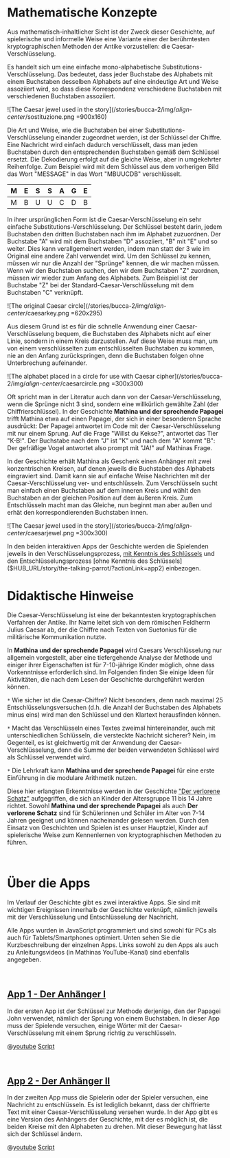 # Mathematische Konzepte
Aus mathematisch-inhaltlicher Sicht ist der Zweck dieser Geschichte, auf spielerische und informelle Weise eine Variante einer der berühmtesten kryptographischen Methoden der Antike vorzustellen: die Caesar-Verschlüsselung.

Es handelt sich um eine einfache mono-alphabetische Substitutions-Verschlüsselung. Das bedeutet, dass jeder Buchstabe des Alphabets mit einem Buchstaben desselben Alphabets auf eine eindeutige Art und Weise assoziiert wird, so dass diese Korrespondenz verschiedene Buchstaben mit verschiedenen Buchstaben assoziiert.

![The Caesar jewel used in the story](/stories/bucca-2/img/_align-center_/sostituzione.png =900x160)

Die Art und Weise, wie die Buchstaben bei einer Substitutions-Verschlüsselung einander zugeordnet werden, ist der Schlüssel der Chiffre. Eine Nachricht wird einfach dadurch verschlüsselt, dass man jeden Buchstaben durch den entsprechenden Buchstaben gemäß dem Schlüssel ersetzt. Die Dekodierung erfolgt auf die gleiche Weise, aber in umgekehrter Reihenfolge. Zum Beispiel wird mit dem Schlüssel aus dem vorherigen Bild das Wort "MESSAGE" in das Wort "MBUUCDB" verschlüsselt.

| M | E | S | S | A | G | E |
| ---- | ---- | ---- | ---- | ---- | ---- | ---- |
| M | B | U | U | C | D | B |


In ihrer ursprünglichen Form ist die Caesar-Verschlüsselung ein sehr einfache Substitutions-Verschlüsselung. Der Schlüssel besteht darin, jedem Buchstaben den dritten Buchstaben nach ihm im Alphabet zuzuordnen. Der Buchstabe "A" wird mit dem Buchstaben "D" assoziiert, "B" mit "E" und so weiter. Dies kann verallgemeinert werden, indem man statt der 3 wie im Original eine andere Zahl verwendet wird. Um den Schlüssel zu kennen, müssen wir nur die Anzahl der "Sprünge" kennen, die wir machen müssen. Wenn wir den Buchstaben suchen, den wir dem Buchstaben "Z" zuordnen, müssen wir wieder zum Anfang des Alphabets. Zum Beispiel ist der Buchstabe "Z" bei der Standard-Caesar-Verschlüsselung mit dem Buchstaben "C" verknüpft.

![The original Caesar circle](/stories/bucca-2/img/_align-center_/caesarkey.png =620x295)

Aus diesem Grund ist es für die schnelle Anwendung einer Caesar-Verschlüsselung bequem, die Buchstaben des Alphabets nicht auf einer Linie, sondern in einem Kreis darzustellen. Auf diese Weise muss man, um von einem verschlüsselten zum entschlüsselten Buchstaben zu kommen, nie an den Anfang zurückspringen, denn die Buchstaben folgen ohne Unterbrechung aufeinander. 

![The alphabet placed in a circle for use with Caesar cipher](/stories/bucca-2/img/_align-center_/caesarcircle.png =300x300)

Oft spricht man in der Literatur auch dann von der Caesar-Verschlüsselung, wenn die Sprünge nicht 3 sind, sondern eine willkürlich gewählte Zahl (der Chiffrierschlüssel). In der Geschichte **Mathina und der sprechende Papagei** trifft Mathina etwa auf einen Papagei, der sich in einer besonderen Sprache ausdrückt: Der Papagei antwortet im Code mit der Caesar-Verschlüsselung mit nur einem Sprung. Auf die Frage "Willst du Kekse?", antwortet das Tier "K-B!". Der Buchstabe nach dem "J" ist "K" und nach dem "A" kommt "B": Der gefräßige Vogel antwortet also prompt mit "JA!" auf Mathinas Frage.

 In der Geschichte erhält Mathina als Geschenk einen Anhänger mit zwei konzentrischen Kreisen, auf denen jeweils die Buchstaben des Alphabets eingraviert sind. Damit kann sie auf einfache Weise Nachrichten mit der Caesar-Verschlüsselung ver- und entschlüsseln. Zum Verschlüsseln sucht man einfach einen Buchstaben auf dem inneren Kreis und wählt den Buchstaben an der gleichen Position auf dem äußeren Kreis. Zum Entschlüsseln macht man das Gleiche, nun beginnt man aber außen und erhät den korrespondierenden Buchstaben innen.
 
![The Caesar jewel used in the story](/stories/bucca-2/img/_align-center_/caesarjewel.png =300x300)

In den beiden interaktiven Apps der Geschichte werden die Spielenden jeweils in den Verschlüsselungsprozess, [mit Kenntnis des Schlüssels]($HUB_URL/story/the-talking-parrot/?actionLink=app1) und den Entschlüsselungsprozess [ohne Kenntnis des Schlüssels]($HUB_URL/story/the-talking-parrot/?actionLink=app2) einbezogen.

# Didaktische Hinweise

Die Caesar-Verschlüsselung ist eine der bekanntesten kryptographischen Verfahren der Antike. Ihr Name leitet sich von dem römischen Feldherrn Julius Caesar ab, der die Chiffre nach Texten von Suetonius für die militärische Kommunikation nutzte. 

In **Mathina und der sprechende Papagei** wird Caesars Verschlüsselung nur allgemein vorgestellt, aber eine tiefergehende Analyse der Methode und einiger ihrer Eigenschaften ist für 7-10-jährige Kinder möglich, ohne dass Vorkenntnisse erforderlich sind. Im Folgenden finden Sie einige Ideen für Aktivitäten, die nach dem Lesen der Geschichte durchgeführt werden können. 


`*` Wie sicher ist die Caesar-Chiffre? Nicht besonders, denn nach maximal 25 Entschlüsselungsversuchen (d.h. die Anzahl der Buchstaben des Alphabets minus eins) wird man den Schlüssel und den Klartext herausfinden können. 

`*` Macht das Verschlüsseln eines Textes zweimal hintereinander, auch mit unterschiedlichen Schlüsseln, die versteckte Nachricht sicherer? Nein, im Gegenteil, es ist gleichwertig mit der Anwendung der Caesar-Verschlüsselung, denn die Summe der beiden verwendeten Schlüssel wird als Schlüssel verwendet wird.

`*` Die Lehrkraft kann **Mathina und der sprechende Papagei** für eine erste Einführung in die modulare Arithmetik nutzen. 

Diese hier erlangten Erkenntnisse werden in der Geschichte ["Der verlorene Schatz"]($HUB_URL/story/the-lost-treasure/) aufgegriffen, die sich an Kinder der Altersgruppe 11 bis 14 Jahre richtet. Sowohl **Mathina und der sprechende Papagei** als auch **Der verlorene Schatz** sind für Schülerinnen und Schüler im Alter von 7-14 Jahren geeignet und können nacheinander gelesen werden. Durch den Einsatz von Geschichten und Spielen ist es unser Hauptziel, Kinder auf spielerische Weise zum Kennenlernen von kryptographischen Methoden zu führen.

&nbsp;

# Über die Apps

Im Verlauf der Geschichte gibt es zwei interaktive Apps. Sie sind mit wichtigen Ereignissen innerhalb der Geschichte verknüpft, nämlich jeweils mit der Verschlüsselung und Entschlüsselung der Nachricht.

Alle Apps wurden in JavaScript programmiert und sind sowohl für PCs als auch für Tablets/Smartphones optimiert. Unten sehen Sie die Kurzbeschreibung der einzelnen Apps. Links sowohl zu den Apps als auch zu Anleitungsvideos (in Mathinas YouTube-Kanal) sind ebenfalls angegeben.

&nbsp;

## [App 1 - Der Anhänger I]($HUB_URL/story/mathina-and-the-talking-parrot/?actionLink=app1)

In der ersten App ist der Schlüssel zur Methode derjenige, den der Papagei John verwendet, nämlich der Sprung von einem Buchstaben. In dieser App muss der Spielende versuchen, einige Wörter mit der Caesar-Verschlüsselung mit einem Sprung richtig zu verschlüsseln.

@[youtube](rL_8zo54uOY?_align-center_)
[Script](/stories/symm-1/transcripts/Script2.pdf)

&nbsp;

## [App 2 - Der Anhänger II]($HUB_URL/story/mathina-and-the-talking-parrot/?actionLink=app2)

In der zweiten App muss die Spielerin oder der Spieler versuchen, eine Nachricht zu entschlüsseln. Es ist lediglich bekannt, dass der chiffrierte Text mit einer Caesar-Verschlüsselung versehen wurde. In der App gibt es eine Version des Anhängers der Geschichte, mit der es möglich ist, die beiden Kreise mit den Alphabeten zu drehen. Mit dieser Bewegung hat lässt sich der Schlüssel ändern.

@[youtube](djsCaPaiRlc?_align-center_)
[Script](/stories/symm-1/transcripts/Script2.pdf)

&nbsp;


